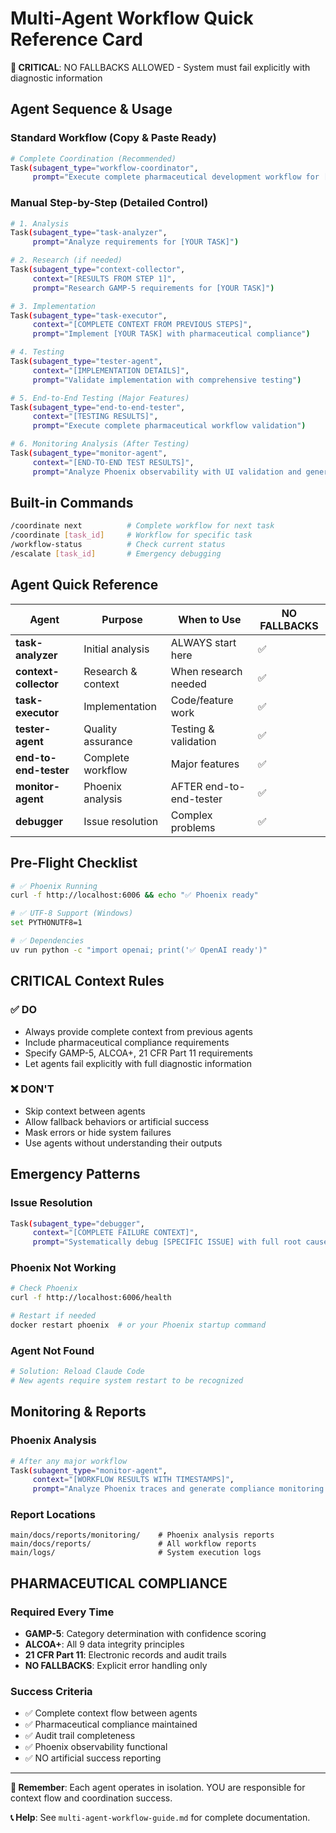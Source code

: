 # Multi-Agent Workflow Quick Reference Card

**🚨 CRITICAL**: NO FALLBACKS ALLOWED - System must fail explicitly with diagnostic information

## Agent Sequence & Usage

### **Standard Workflow** (Copy & Paste Ready)
```bash
# Complete Coordination (Recommended)
Task(subagent_type="workflow-coordinator", 
     prompt="Execute complete pharmaceutical development workflow for [YOUR TASK HERE]")
```

### **Manual Step-by-Step** (Detailed Control)
```bash
# 1. Analysis
Task(subagent_type="task-analyzer", 
     prompt="Analyze requirements for [YOUR TASK]")

# 2. Research (if needed)
Task(subagent_type="context-collector",
     context="[RESULTS FROM STEP 1]",
     prompt="Research GAMP-5 requirements for [YOUR TASK]")

# 3. Implementation
Task(subagent_type="task-executor",
     context="[COMPLETE CONTEXT FROM PREVIOUS STEPS]",
     prompt="Implement [YOUR TASK] with pharmaceutical compliance")

# 4. Testing
Task(subagent_type="tester-agent",
     context="[IMPLEMENTATION DETAILS]",
     prompt="Validate implementation with comprehensive testing")

# 5. End-to-End Testing (Major Features)
Task(subagent_type="end-to-end-tester",
     context="[TESTING RESULTS]",
     prompt="Execute complete pharmaceutical workflow validation")

# 6. Monitoring Analysis (After Testing)
Task(subagent_type="monitor-agent",
     context="[END-TO-END TEST RESULTS]",
     prompt="Analyze Phoenix observability with UI validation and generate monitoring report")
```

## Built-in Commands
```bash
/coordinate next          # Complete workflow for next task
/coordinate [task_id]     # Workflow for specific task
/workflow-status          # Check current status
/escalate [task_id]       # Emergency debugging
```

## Agent Quick Reference

| Agent | Purpose | When to Use | NO FALLBACKS |
|-------|---------|-------------|--------------|
| **task-analyzer** | Initial analysis | ALWAYS start here | ✅ |
| **context-collector** | Research & context | When research needed | ✅ |
| **task-executor** | Implementation | Code/feature work | ✅ |
| **tester-agent** | Quality assurance | Testing & validation | ✅ |
| **end-to-end-tester** | Complete workflow | Major features | ✅ |
| **monitor-agent** | Phoenix analysis | AFTER end-to-end-tester | ✅ |
| **debugger** | Issue resolution | Complex problems | ✅ |

## Pre-Flight Checklist
```bash
# ✅ Phoenix Running
curl -f http://localhost:6006 && echo "✅ Phoenix ready"

# ✅ UTF-8 Support (Windows)
set PYTHONUTF8=1

# ✅ Dependencies
uv run python -c "import openai; print('✅ OpenAI ready')"
```

## **CRITICAL** Context Rules

### ✅ **DO**
- Always provide complete context from previous agents
- Include pharmaceutical compliance requirements
- Specify GAMP-5, ALCOA+, 21 CFR Part 11 requirements
- Let agents fail explicitly with full diagnostic information

### ❌ **DON'T**  
- Skip context between agents
- Allow fallback behaviors or artificial success
- Mask errors or hide system failures
- Use agents without understanding their outputs

## Emergency Patterns

### **Issue Resolution**
```bash
Task(subagent_type="debugger",
     context="[COMPLETE FAILURE CONTEXT]",
     prompt="Systematically debug [SPECIFIC ISSUE] with full root cause analysis")
```

### **Phoenix Not Working**
```bash
# Check Phoenix
curl -f http://localhost:6006/health

# Restart if needed
docker restart phoenix  # or your Phoenix startup command
```

### **Agent Not Found**
```bash
# Solution: Reload Claude Code
# New agents require system restart to be recognized
```

## Monitoring & Reports

### **Phoenix Analysis**
```bash
# After any major workflow
Task(subagent_type="monitor-agent",
     context="[WORKFLOW RESULTS WITH TIMESTAMPS]",
     prompt="Analyze Phoenix traces and generate compliance monitoring report")
```

### **Report Locations**
```
main/docs/reports/monitoring/    # Phoenix analysis reports
main/docs/reports/               # All workflow reports  
main/logs/                       # System execution logs
```

## **PHARMACEUTICAL COMPLIANCE**

### **Required Every Time**
- **GAMP-5**: Category determination with confidence scoring
- **ALCOA+**: All 9 data integrity principles
- **21 CFR Part 11**: Electronic records and audit trails
- **NO FALLBACKS**: Explicit error handling only

### **Success Criteria**
- ✅ Complete context flow between agents
- ✅ Pharmaceutical compliance maintained
- ✅ Audit trail completeness  
- ✅ Phoenix observability functional
- ✅ NO artificial success reporting

---

**🎯 Remember**: Each agent operates in isolation. YOU are responsible for context flow and coordination success.

**📞 Help**: See `multi-agent-workflow-guide.md` for complete documentation.